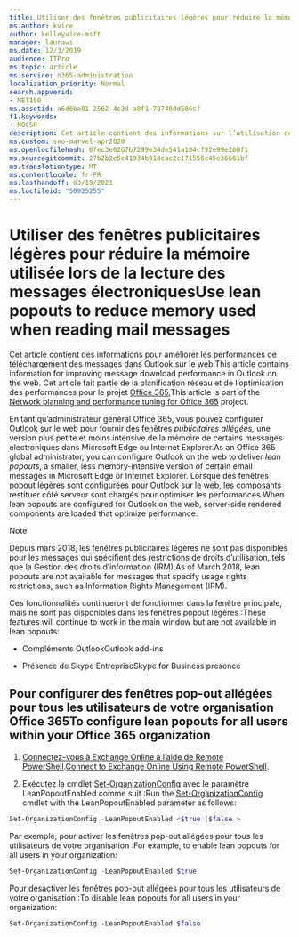 ```yaml
---
title: Utiliser des fenêtres publicitaires légères pour réduire la mémoire utilisée lors de la lecture des messages électroniques
ms.author: kvice
author: kelleyvice-msft
manager: laurawi
ms.date: 12/3/2019
audience: ITPro
ms.topic: article
ms.service: o365-administration
localization_priority: Normal
search.appverid:
- MET150
ms.assetid: a6d6ba01-2562-4c3d-a8f1-78748dd506cf
f1.keywords:
- NOCSH
description: Cet article contient des informations sur l’utilisation de fenêtres popout allégées pour améliorer les performances de téléchargement des messages dans Outlook sur le web.
ms.custom: seo-marvel-apr2020
ms.openlocfilehash: 0fec3e0267b7299e34de541a184cf92e99e260f1
ms.sourcegitcommit: 27b2b2e5c41934b918cac2c171556c45e36661bf
ms.translationtype: MT
ms.contentlocale: fr-FR
ms.lasthandoff: 03/19/2021
ms.locfileid: "50925255"
---
```

# <a name="use-lean-popouts-to-reduce-memory-used-when-reading-mail-messages"></a><span data-ttu-id="90d9e-103">Utiliser des fenêtres publicitaires légères pour réduire la mémoire utilisée lors de la lecture des messages électroniques</span><span class="sxs-lookup"><span data-stu-id="90d9e-103">Use lean popouts to reduce memory used when reading mail messages</span></span>

<span data-ttu-id="90d9e-104">Cet article contient des informations pour améliorer les performances de téléchargement des messages dans Outlook sur le web.</span><span class="sxs-lookup"><span data-stu-id="90d9e-104">This article contains information for improving message download performance in Outlook on the web.</span></span> <span data-ttu-id="90d9e-105">Cet article fait partie de la planification réseau et de l’optimisation des performances pour le projet [Office 365.](./network-planning-and-performance.md)</span><span class="sxs-lookup"><span data-stu-id="90d9e-105">This article is part of the [Network planning and performance tuning for Office 365](./network-planning-and-performance.md) project.</span></span>
  
<span data-ttu-id="90d9e-106">En tant qu’administrateur général Office 365, vous pouvez configurer Outlook sur le web pour fournir des fenêtres _publicitaires allégées,_ une version plus petite et moins intensive de la mémoire de certains messages électroniques dans Microsoft Edge ou Internet Explorer.</span><span class="sxs-lookup"><span data-stu-id="90d9e-106">As an Office 365 global administrator, you can configure Outlook on the web to deliver _lean popouts_, a smaller, less memory-intensive version of certain email messages in Microsoft Edge or Internet Explorer.</span></span> <span data-ttu-id="90d9e-107">Lorsque des fenêtres popout légères sont configurées pour Outlook sur le web, les composants restituer côté serveur sont chargés pour optimiser les performances.</span><span class="sxs-lookup"><span data-stu-id="90d9e-107">When lean popouts are configured for Outlook on the web, server-side rendered components are loaded that optimize performance.</span></span>
  
> [!NOTE]
> <span data-ttu-id="90d9e-108">Depuis mars 2018, les fenêtres publicitaires légères ne sont pas disponibles pour les messages qui spécifient des restrictions de droits d’utilisation, tels que la Gestion des droits d’information (IRM).</span><span class="sxs-lookup"><span data-stu-id="90d9e-108">As of March 2018, lean popouts are not available for messages that specify usage rights restrictions, such as Information Rights Management (IRM).</span></span>
  
<span data-ttu-id="90d9e-109">Ces fonctionnalités continueront de fonctionner dans la fenêtre principale, mais ne sont pas disponibles dans les fenêtres popout légères :</span><span class="sxs-lookup"><span data-stu-id="90d9e-109">These features will continue to work in the main window but are not available in lean popouts:</span></span>
  
- <span data-ttu-id="90d9e-110">Compléments Outlook</span><span class="sxs-lookup"><span data-stu-id="90d9e-110">Outlook add-ins</span></span>
  
- <span data-ttu-id="90d9e-111">Présence de Skype Entreprise</span><span class="sxs-lookup"><span data-stu-id="90d9e-111">Skype for Business presence</span></span>
  
## <a name="to-configure-lean-popouts-for-all-users-within-your-office-365-organization"></a><span data-ttu-id="90d9e-112">Pour configurer des fenêtres pop-out allégées pour tous les utilisateurs de votre organisation Office 365</span><span class="sxs-lookup"><span data-stu-id="90d9e-112">To configure lean popouts for all users within your Office 365 organization</span></span>
  
1. <span data-ttu-id="90d9e-113">[Connectez-vous à Exchange Online à l’aide de Remote PowerShell](/powershell/exchange/connect-to-exchange-online-powershell).</span><span class="sxs-lookup"><span data-stu-id="90d9e-113">[Connect to Exchange Online Using Remote PowerShell](/powershell/exchange/connect-to-exchange-online-powershell).</span></span>
  
2. <span data-ttu-id="90d9e-114">Exécutez la cmdlet [Set-OrganizationConfig](/powershell/module/exchange/set-organizationconfig) avec le paramètre LeanPopoutEnabled comme suit :</span><span class="sxs-lookup"><span data-stu-id="90d9e-114">Run the [Set-OrganizationConfig](/powershell/module/exchange/set-organizationconfig) cmdlet with the LeanPopoutEnabled parameter as follows:</span></span>

  ```powershell
  Set-OrganizationConfig -LeanPopoutEnabled <$true |$false >
  ```

  <span data-ttu-id="90d9e-115">Par exemple, pour activer les fenêtres pop-out allégées pour tous les utilisateurs de votre organisation :</span><span class="sxs-lookup"><span data-stu-id="90d9e-115">For example, to enable lean popouts for all users in your organization:</span></span>
  
  ```powershell
  Set-OrganizationConfig -LeanPopoutEnabled $true
  ```

  <span data-ttu-id="90d9e-116">Pour désactiver les fenêtres pop-out allégées pour tous les utilisateurs de votre organisation :</span><span class="sxs-lookup"><span data-stu-id="90d9e-116">To disable lean popouts for all users in your organization:</span></span>

  ```powershell
  Set-OrganizationConfig -LeanPopoutEnabled $false
  ```